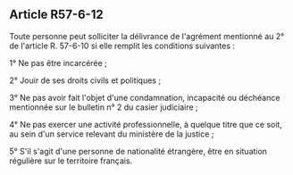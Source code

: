 Article R57-6-12
----
Toute personne peut solliciter la délivrance de l'agrément mentionné au 2° de
l'article R. 57-6-10 si elle remplit les conditions suivantes :

1° Ne pas être incarcérée ;

2° Jouir de ses droits civils et politiques ;

3° Ne pas avoir fait l'objet d'une condamnation, incapacité ou déchéance
mentionnée sur le bulletin n° 2 du casier judiciaire ;

4° Ne pas exercer une activité professionnelle, à quelque titre que ce soit, au
sein d'un service relevant du ministère de la justice ;

5° S'il s'agit d'une personne de nationalité étrangère, être en situation
régulière sur le territoire français.
